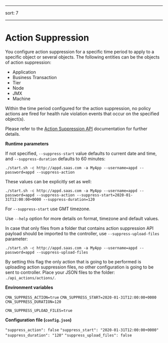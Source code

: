 
---
sort: 7

---

# Action Suppression

You configure action suppression for a specific time period to apply to a specific object or several objects. The following entities can be the objects of action suppression:

- Application
- Business Transaction
- Tier
- Node
- JMX
- Machine

Within the time period configured for the action suppression, no policy actions are fired for health rule violation events that occur on the specified object(s).

Please refer to the <a href="https://docs.appdynamics.com/display/PRO45/Action+Suppression+API"> Action Suppression API</a> documentation for further details. 

<b> Runtime parameters</b>

If not specified, `--suppress-start` value defaults to current date and time, and `--suppress-duration` defaults to 60 minutes:

`./start.sh -c http://appd.saas.com -a MyApp --username=appd --password=appd --suppress-action`

These values can be explicitly set as well: 

`./start.sh -c http://appd.saas.com -a MyApp --username=appd --password=appd --suppress-action --suppress-start=2020-01-31T12:00:00+0000 --suppress-duration=120`

For `--suppress-start` use GMT timezone.

Use `--help` option for more details on format, timezone and default values.

In case that only files from a folder that contains action suppression API payload should be imported to the controller, use `--suppress-upload-files` parameter:

`./start.sh -c http://appd.saas.com -a MyApp --username=appd --password=appd --suppress-upload-files`

By setting this flag the only action that is going to be performed is uploading action suppression files, no other configuration is going to be sent to controller. Place your JSON files to the folder: `./api_actions/actions/`.

<b>Environment variables</b>

`CMA_SUPPRESS_ACTION=true`
`CMA_SUPPRESS_START=2020-01-31T12:00:00+0000`
`CMA_SUPPRESS_DURATION=120`

`CMA_SUPPRESS_UPLOAD_FILES=true`

<b>Configuration file (`config.json`)</b>

`"suppress_action": false`
`"suppress_start": "2020-01-31T12:00:00+0000"`
`"suppress_duration": "120"`
`"suppress_upload_files": false`


